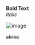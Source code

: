 **Bold Text**
</br>
*italic*
</br>

![image](EgZjaHJvbWUqCQgAEEUYOxjCAzIJCAAQRRg7GMIDMgkIARBFGDsYwgMyCQgCEEUYOxjCAzIJCAMQRRg7GMIDMgkIBBBFGDsYwgMyCQgFEEUYOxjCAzIJCAYQRRg7GMIDMgkIBxBFGDsYwgPSAQszNzM2MTE4ajBqN6gCCLACAQ)
</br>

~~strike~~
